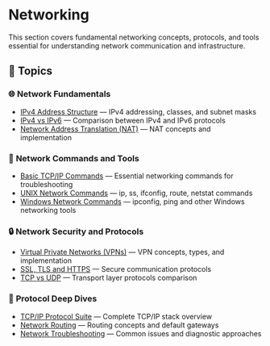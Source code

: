 # Networking

This section covers fundamental networking concepts, protocols, and tools essential for understanding network communication and infrastructure.

## 📂 Topics

### 🌐 **Network Fundamentals**
- [IPv4 Address Structure](./ipv4-address-structure.md) — IPv4 addressing, classes, and subnet masks
- [IPv4 vs IPv6](./ipv4-vs-ipv6.md) — Comparison between IPv4 and IPv6 protocols
- [Network Address Translation (NAT)](./network-address-translation.md) — NAT concepts and implementation

### 🔧 **Network Commands and Tools**
- [Basic TCP/IP Commands](./basic-tcpip-commands.md) — Essential networking commands for troubleshooting
- [UNIX Network Commands](./unix-network-commands.md) — ip, ss, ifconfig, route, netstat commands
- [Windows Network Commands](./windows-network-commands.md) — ipconfig, ping and other Windows networking tools

### 🔒 **Network Security and Protocols**
- [Virtual Private Networks (VPNs)](./vpns.md) — VPN concepts, types, and implementation
- [SSL, TLS and HTTPS](./ssl-tls-https.md) — Secure communication protocols
- [TCP vs UDP](./tcp-vs-udp.md) — Transport layer protocols comparison

### 📡 **Protocol Deep Dives**
- [TCP/IP Protocol Suite](./tcpip-protocol-suite.md) — Complete TCP/IP stack overview
- [Network Routing](./network-routing.md) — Routing concepts and default gateways
- [Network Troubleshooting](./network-troubleshooting.md) — Common issues and diagnostic approaches